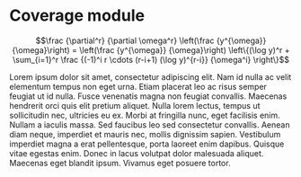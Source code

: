 # Coverage module

$$\frac {\partial^r} {\partial \omega^r} \left(\frac {y^{\omega}} {\omega}\right) 
= \left(\frac {y^{\omega}} {\omega}\right) \left\{(\log y)^r + \sum_{i=1}^r \frac {(-1)^i r \cdots (r-i+1) (\log y)^{r-i}} {\omega^i} \right\}$$

Lorem ipsum dolor sit amet, consectetur adipiscing elit. Nam id nulla ac velit elementum tempus non eget urna. Etiam placerat leo ac risus semper feugiat ut id nulla. Fusce venenatis magna non feugiat convallis. Maecenas hendrerit orci quis elit pretium aliquet. Nulla lorem lectus, tempus ut sollicitudin nec, ultricies eu ex. Morbi at fringilla nunc, eget facilisis enim. Nullam a iaculis massa. Sed faucibus leo sed consectetur convallis. Aenean diam neque, imperdiet et mauris nec, mollis dignissim sapien. Vestibulum imperdiet magna a erat pellentesque, porta laoreet enim dapibus. Quisque vitae egestas enim. Donec in lacus volutpat dolor malesuada aliquet. Maecenas eget blandit ipsum. Vivamus eget posuere tortor. 